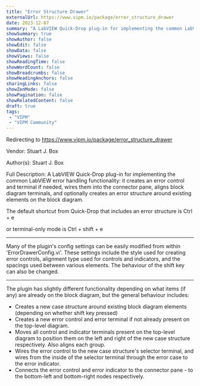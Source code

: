 ```yaml
---
title: "Error Structure Drawer"
externalUrl: https://www.vipm.io/package/error_structure_drawer
date: 2023-12-07
summary: "A LabVIEW Quick-Drop plug-in for implementing the common LabVIEW error handling functionality: it creates an error control and terminal if needed, wires them into the connector pane, aligns block diagram terminals, and optionally creates an error structure around existing elements on the block diagram."
showSummary: true
showAuthor: false
showEdit: false
showData: false
showViews: false
showReadingTime: false
showWordCount: false
showBreadcrumbs: false
showHeadingAnchors: false
sharingLinks: false
showZenMode: false
showPagination: false
showRelatedContent: false
draft: true
tags:
 - "VIPM"
 - "VIPM Community"
---
```


Redirecting to https://www.vipm.io/package/error_structure_drawer

Vendor: Stuart J. Box

Author(s): Stuart J. Box
 
Full Description:
A LabVIEW Quick-Drop plug-in for implementing the common LabVIEW error handling functionality: it creates an error control and terminal if needed, wires them into the connector pane, aligns block diagram terminals, and optionally creates an error structure around existing elements on the block diagram.

The default shortcut from Quick-Drop that includes an error structure is
Ctrl + e

or terminal-only mode is
Ctrl + shift + e

-----------------------------------------------------------------------------------

Many of the plugin's config settings can be easily modified from within 'ErrorDrawerConfig.vi'. These settings include the style used for creating error controls, alignment type used for controls and indicators, and the spacings used between various elements. The behaviour of the shift key can also be changed.

-----------------------------------------------------------------------------------

The plugin has slightly different functionality depending on what items (if any) are already on the block diagram, but the general behaviour includes:

- Creates a new case structure around existing block diagram elements (depending on whether shift key pressed)
- Creates a new error control and error terminal if not already present on the top-level diagram.
- Moves all control and indicator terminals present on the top-level diagram to position them on the left and right of the new case structure respectively. Also aligns each group.
- Wires the error control to the new case structure's selector terminal, and wires from the inside of the selector terminal through the error case to the error indicator.
- Connects the error control and error indicator to the connector pane - to the bottom-left and bottom-right nodes respectively.